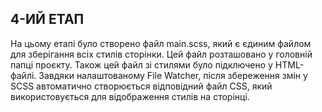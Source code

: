 ## 4-ИЙ ЕТАП
На цьому етапі було створено файл main.scss, який є єдиним файлом для зберігання всіх стилів сторінки. Цей файл розташовано у головній папці проєкту. 
Також цей файл зі стилями було підключено у HTML-файлі. Завдяки налаштованому File Watcher, після збереження змін у SCSS автоматично створюється відповідний файл CSS, який використовується для відображення стилів на сторінці.
